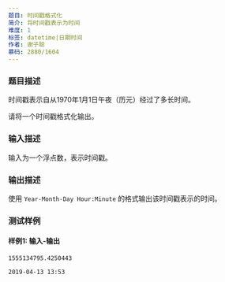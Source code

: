 ```yaml
---
题目: 时间戳格式化
简介: 将时间戳表示为时间
难度: 1
标签: datetime|日期时间
作者: 谢子聪
慕码: 2880/1604
---
```


### 题目描述

时间戳表示自从1970年1月1日午夜（历元）经过了多长时间。

请将一个时间戳格式化输出。

### 输入描述

输入为一个浮点数，表示时间戳。

### 输出描述

使用 `Year-Month-Day Hour:Minute` 的格式输出该时间戳表示的时间。

### 测试样例

#### 样例1: 输入-输出

```
1555134795.4250443
```

```
2019-04-13 13:53
```

